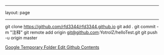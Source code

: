 
---
layout: page

---

git clone https://github.com/rfd3344/rfd3344.github.io
git add .
git commit -m "注释"
git remote add origin git@github.com:YotrolZ/helloTest.git
git push -u origin master


<a href="https://drive.google.com/drive/folders/0B4hURf1yuAzuWUM4bk5oZ0Z3YXc?usp=sharing"> Google Temporary Folder </a>
<a href="https://github.com/rfd3344/rfd3344.github.io">Edit Github Contents </a>
